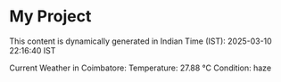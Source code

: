# My Project

This content is dynamically generated in Indian Time (IST): 2025-03-10 22:16:40 IST


Current Weather in Coimbatore:
Temperature: 27.88 °C
Condition: haze
